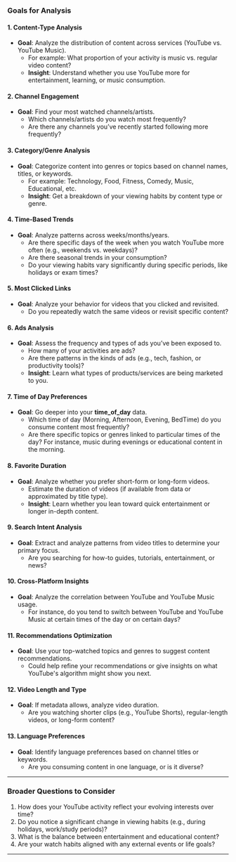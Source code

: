 ### **Goals for Analysis**

#### 1. **Content-Type Analysis**
- **Goal**: Analyze the distribution of content across services (YouTube vs. YouTube Music).  
  - For example: What proportion of your activity is music vs. regular video content?  
  - **Insight**: Understand whether you use YouTube more for entertainment, learning, or music consumption.  

#### 2. **Channel Engagement**
- **Goal**: Find your most watched channels/artists.
  - Which channels/artists do you watch most frequently?
  - Are there any channels you’ve recently started following more frequently?  

#### 3. **Category/Genre Analysis**
- **Goal**: Categorize content into genres or topics based on channel names, titles, or keywords.  
  - For example: Technology, Food, Fitness, Comedy, Music, Educational, etc.
  - **Insight**: Get a breakdown of your viewing habits by content type or genre.

#### 4. **Time-Based Trends**
- **Goal**: Analyze patterns across weeks/months/years.
  - Are there specific days of the week when you watch YouTube more often (e.g., weekends vs. weekdays)?  
  - Are there seasonal trends in your consumption?  
  - Do your viewing habits vary significantly during specific periods, like holidays or exam times?  

#### 5. **Most Clicked Links**
- **Goal**: Analyze your behavior for videos that you clicked and revisited.
  - Do you repeatedly watch the same videos or revisit specific content?

#### 6. **Ads Analysis**
- **Goal**: Assess the frequency and types of ads you’ve been exposed to.
  - How many of your activities are ads?
  - Are there patterns in the kinds of ads (e.g., tech, fashion, or productivity tools)?
  - **Insight**: Learn what types of products/services are being marketed to you.

#### 7. **Time of Day Preferences**
- **Goal**: Go deeper into your **time_of_day** data.
  - Which time of day (Morning, Afternoon, Evening, BedTime) do you consume content most frequently?
  - Are there specific topics or genres linked to particular times of the day? For instance, music during evenings or educational content in the morning.

#### 8. **Favorite Duration**
- **Goal**: Analyze whether you prefer short-form or long-form videos.
  - Estimate the duration of videos (if available from data or approximated by title type).
  - **Insight**: Learn whether you lean toward quick entertainment or longer in-depth content.

#### 9. **Search Intent Analysis**
- **Goal**: Extract and analyze patterns from video titles to determine your primary focus.  
  - Are you searching for how-to guides, tutorials, entertainment, or news?  

#### 10. **Cross-Platform Insights**
- **Goal**: Analyze the correlation between YouTube and YouTube Music usage.  
  - For instance, do you tend to switch between YouTube and YouTube Music at certain times of the day or on certain days?

#### 11. **Recommendations Optimization**
- **Goal**: Use your top-watched topics and genres to suggest content recommendations.  
  - Could help refine your recommendations or give insights on what YouTube's algorithm might show you next.

#### 12. **Video Length and Type**
- **Goal**: If metadata allows, analyze video duration. 
  - Are you watching shorter clips (e.g., YouTube Shorts), regular-length videos, or long-form content?

#### 13. **Language Preferences**
- **Goal**: Identify language preferences based on channel titles or keywords.
  - Are you consuming content in one language, or is it diverse?

---

### **Broader Questions to Consider**
1. How does your YouTube activity reflect your evolving interests over time?  
2. Do you notice a significant change in viewing habits (e.g., during holidays, work/study periods)?  
3. What is the balance between entertainment and educational content?  
4. Are your watch habits aligned with any external events or life goals?  

---

